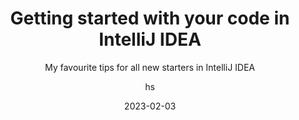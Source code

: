 ---
date: 2023-02-03
title: Getting started with your code in IntelliJ IDEA
technologies: [java]
topics: [gettingstarted]
author: hs
subtitle: My favourite tips for all new starters in IntelliJ IDEA
thumbnail: ./thumbnail.png
tutorialItems:
  - /tutorials/learning-intellij-idea/working-together/
  - /tutorials/learning-intellij-idea/learning-the-ide/
  - /tutorials/learning-intellij-idea/setting-up-the-env/
  - /tutorials/learning-intellij-idea/navigating-code/
  - /tutorials/learning-intellij-idea/finding-code/
  - /tutorials/learning-intellij-idea/reading-code/
  - /tutorials/learning-intellij-idea/understanding-code/
  - /tutorials/learning-intellij-idea/writing-code/
  - /tutorials/learning-intellij-idea/changing-code/
  - /tutorials/learning-intellij-idea/debugging-code/
  - /tutorials/learning-intellij-idea/testing-code/
  - /tutorials/learning-intellij-idea/version-controlling-code/
  - /tutorials/learning-intellij-idea/seeing-how-far-youve-come/
  - /tutorials/learning-intellij-idea/summary-and-shortcuts/
---